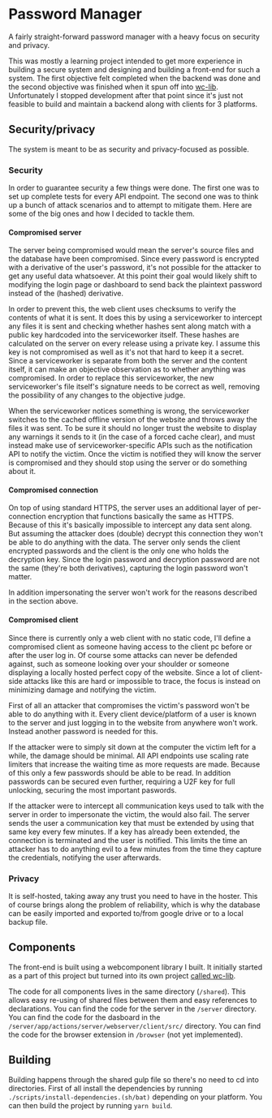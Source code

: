 # Password Manager

A fairly straight-forward password manager with a heavy focus on security and privacy. 

This was mostly a learning project intended to get more experience in building a secure system and designing and building a front-end for such a system. The first objective felt completed when the backend was done and the second objective was finished when it spun off into [wc-lib](https://github.com/SanderRonde/wc-lib). Unfortunately I stopped development after that point since it's just not feasible to build and maintain a backend along with clients for 3 platforms.

## Security/privacy

The system is meant to be as security and privacy-focused as possible. 

### Security

In order to guarantee security a few things were done. The first one was to set up complete tests for every API endpoint. The second one was to think up a bunch of attack scenarios and to attempt to mitigate them. Here are some of the big ones and how I decided to tackle them.

#### Compromised server

The server being compromised would mean the server's source files and the database have been compromised. Since every password is encrypted with a derivative of the user's password, it's not possible for the attacker to get any useful data whatsoever. At this point their goal would likely shift to modifying the login page or dashboard to send back the plaintext password instead of the (hashed) derivative. 

In order to prevent this, the web client uses checksums to verify the contents of what it is sent. It does this by using a serviceworker to intercept any files it is sent and checking whether hashes sent along match with a public key hardcoded into the serviceworker itself. These hashes are calculated on the server on every release using a private key. I assume this key is not compromised as well as it's not that hard to keep it a secret. Since a serviceworker is separate from both the server and the content itself, it can make an objective observation as to whether anything was compromised. In order to replace this serviceworker, the new serviceworker's file itself's signature needs to be correct as well, removing the possibility of any changes to the objective judge. 

When the serviceworker notices something is wrong, the serviceworker switches to the cached offline version of the website and throws away the files it was sent. To be sure it should no longer trust the website to display any warnings it sends to it (in the case of a forced cache clear), and must instead make use of serviceworker-specific APIs such as the notification API to notify the victim. Once the victim is notified they will know the server is compromised and they should stop using the server or do something about it.

#### Compromised connection

On top of using standard HTTPS, the server uses an additional layer of per-connection encryption that functions basically the same as HTTPS. Because of this it's basically impossible to intercept any data sent along. But assuming the attacker does (double) decrypt this connection they won't be able to do anything with the data. The server only sends the client encrypted passwords and the client is the only one who holds the decryption key. Since the login password and decryption password are not the same (they're both derivatives), capturing the login password won't matter.

In addition impersonating the server won't work for the reasons described in the section above.

#### Compromised client

Since there is currently only a web client with no static code, I'll define a compromised client as someone having access to the client pc before or after the user log in. Of course some attacks can never be defended against, such as someone looking over your shoulder or someone displaying a locally hosted perfect copy of the website. Since a lot of client-side attacks like this are hard or impossible to trace, the focus is instead on minimizing damage and notifying the victim.

First of all an attacker that compromises the victim's password won't be able to do anything with it. Every client device/platform of a user is known to the server and just logging in to the website from anywhere won't work. Instead another password is needed for this. 

If the attacker were to simply sit down at the computer the victim left for a while, the damage should be minimal. All API endpoints use scaling rate limiters that increase the waiting time as more requests are made. Because of this only a few passwords should be able to be read. In addition passwords can be secured even further, requiring a U2F key for full unlocking, securing the most important paswords.

If the attacker were to intercept all communication keys used to talk with the server in order to impersonate the victim, the would also fail. The server sends the user a communication key that must be extended by using that same key every few minutes. If a key has already been extended, the connection is terminated and the user is notified. This limits the time an attacker has to do anything evil to a few minutes from the time they capture the credentials, notifying the user afterwards.

### Privacy

It is self-hosted, taking away any trust you need to have in the hoster. This of course brings along the problem of reliability, which is why the database can be easily imported and exported to/from google drive or to a local backup file. 

## Components

The front-end is built using a webcomponent library I built. It initially started as a part of this project but turned into its own project [called wc-lib](https://github.com/SanderRonde/wc-lib).

The code for all components lives in the same directory (`/shared`). This allows easy re-using of shared files between them and easy references to declarations. You can find the code for the server in the `/server` directory. You can find the code for the dasboard in the `/server/app/actions/server/webserver/client/src/` directory. You can find the code for the browser extension in `/browser` (not yet implemented).

## Building

Building happens through the shared gulp file so there's no need to cd into directories. First of all install the dependencies by running `./scripts/install-dependencies.(sh/bat)` depending on your platform. You can then build the project by running `yarn build`.